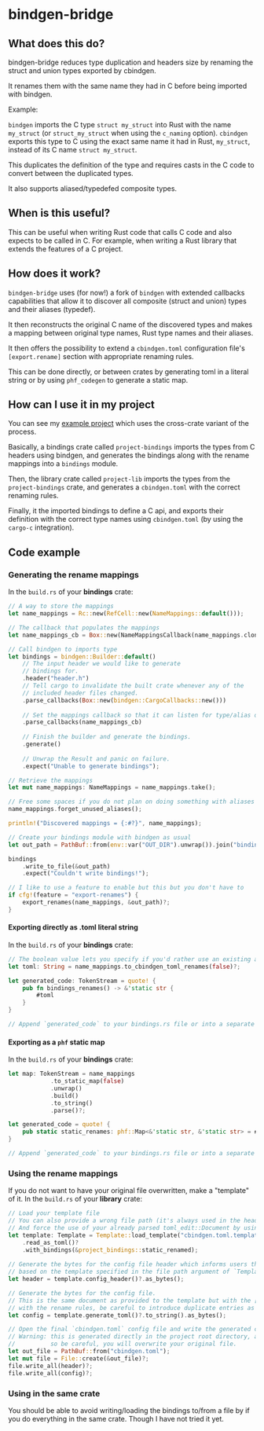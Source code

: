 # bindgen-bridge

## What does this do? 

bindgen-bridge reduces type duplication and headers size by renaming the struct and union types exported by cbindgen.

It renames them with the same name they had in C before being imported with bindgen.

Example:

`bindgen` imports the C type `struct my_struct` into Rust with the name `my_struct` (or `struct_my_struct` when using the `c_naming` option).
`cbindgen` exports this type to C using the exact same name it had in Rust, `my_struct`, instead of its C name `struct my_struct`.
 
This duplicates the definition of the type and requires casts in the C code to convert between the duplicated types.

It also supports aliased/typedefed composite types. 


## When is this useful?

This can be useful when writing Rust code that calls C code and also expects to be called in C. 
For example, when writing a Rust library that extends the features of a C project.


## How does it work?

`bindgen-bridge` uses (for now!) a fork of `bindgen` with extended callbacks capabilities 
that allow it to discover all composite (struct and union) types and their aliases (typedef).

It then reconstructs the original C name of the discovered types and makes a mapping between original type names, Rust type names and their aliases.

It then offers the possibility to extend a `cbindgen.toml` configuration file's `[export.rename]` section with appropriate renaming rules.

This can be done directly, or between crates by generating toml in a literal string or by using `phf_codegen` to generate a static map.


## How can I use it in my project

You can see my [example project](https://github.com/mxyns/pmacct-gauze) which uses the cross-crate variant of the process.

Basically, a bindings crate called `project-bindings` imports the types from C headers using bindgen, and generates the bindings along with the rename mappings
into a `bindings` module.

Then, the library crate called `project-lib` imports the types from the `project-bindings` crate, and generates a `cbindgen.toml` with the correct renaming rules. 

Finally, it the imported bindings to define a C api, and exports their definition with the correct type names using `cbindgen.toml` (by using the `cargo-c` integration).


## Code example

### Generating the rename mappings

In the `build.rs` of your **bindings** crate:
```rs
// A way to store the mappings
let name_mappings = Rc::new(RefCell::new(NameMappings::default()));

// The callback that populates the mappings
let name_mappings_cb = Box::new(NameMappingsCallback(name_mappings.clone()));

// Call bindgen to imports type
let bindings = bindgen::Builder::default()
    // The input header we would like to generate
    // bindings for.
    .header("header.h")
    // Tell cargo to invalidate the built crate whenever any of the
    // included header files changed.
    .parse_callbacks(Box::new(bindgen::CargoCallbacks::new()))
    
    // Set the mappings callback so that it can listen for type/alias discoveries
    .parse_callbacks(name_mappings_cb)
    
    // Finish the builder and generate the bindings.
    .generate()
    
    // Unwrap the Result and panic on failure.
    .expect("Unable to generate bindings");

// Retrieve the mappings
let mut name_mappings: NameMappings = name_mappings.take();

// Free some spaces if you do not plan on doing something with aliases that didn't get assigned to a type 
name_mappings.forget_unused_aliases();

println!("Discovered mappings = {:#?}", name_mappings);

// Create your bindings module with bindgen as usual
let out_path = PathBuf::from(env::var("OUT_DIR").unwrap()).join("bindings.rs");

bindings
    .write_to_file(&out_path)
    .expect("Couldn't write bindings!");

// I like to use a feature to enable but this but you don't have to
if cfg!(feature = "export-renames") {
    export_renames(name_mappings, &out_path)?;
}
```

#### Exporting directly as .toml literal string

In the `build.rs` of your **bindings** crate:
```rs
// The boolean value lets you specify if you'd rather use an existing alias (typedefed `my_struct`) or the raw C name (`struct my_struct`)
let toml: String = name_mappings.to_cbindgen_toml_renames(false)?;

let generated_code: TokenStream = quote! {
    pub fn bindings_renames() -> &'static str {
        #toml
    }
}

// Append `generated_code` to your bindings.rs file or into a separate file if you want to
```

#### Exporting as a `phf` static map

In the `build.rs` of your **bindings** crate:
```rs
let map: TokenStream = name_mappings
            .to_static_map(false)
            .unwrap()
            .build()
            .to_string()
            .parse()?;

let generated_code = quote! {
    pub static static_renames: phf::Map<&'static str, &'static str> = #map;
}

// Append `generated_code` to your bindings.rs file or into a separate file if you want to
```

### Using the rename mappings

If you do not want to have your original file overwritten, make a "template" of it.
In the `build.rs` of your **library** crate:
```rs
// Load your template file
// You can also provide a wrong file path (it's always used in the header text)
// And force the use of your already parsed toml_edit::Document by using `Template::use_document`
let template: Template = Template::load_template("cbindgen.toml.template")
    .read_as_toml()?
    .with_bindings(&project_bindings::static_renamed);
    
// Generate the bytes for the config file header which informs users that the file has been generated automatically
// based on the template specified in the file path argument of `Template::load_template` 
let header = template.config_header()?.as_bytes();

// Generate the bytes for the config file.
// This is the same document as provided to the template but with the [export.rename] section **extended** (not overwritten!)
// with the rename rules, be careful to introduce duplicate entries as those will, however, be overwritten. 
let config = template.generate_toml()?.to_string().as_bytes();

// Open the final `cbindgen.toml` config file and write the generated content to it
// Warning: this is generated directly in the project root directory, and in the $OUT_DIR, as I can't make it work like this
//          so be careful, you will overwrite your original file.   
let out_file = PathBuf::from("cbindgen.toml");
let mut file = File::create(&out_file)?;
file.write_all(header)?;
file.write_all(config)?;
```

### Using in the same crate

You should be able to avoid writing/loading the bindings to/from a file by if you do everything in the same crate. 
Though I have not tried it yet. 